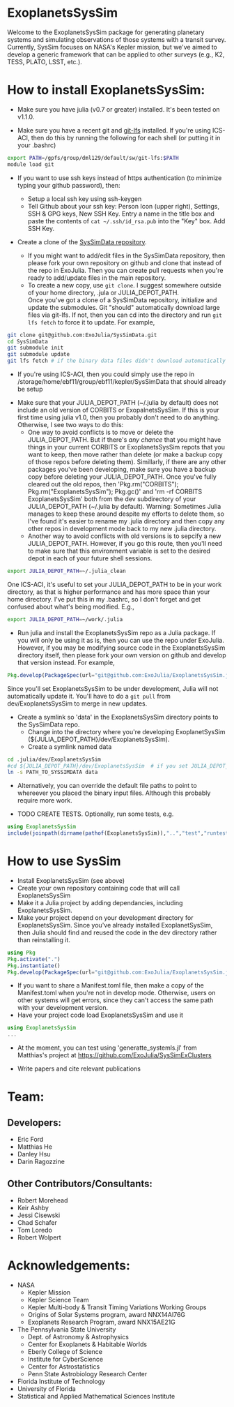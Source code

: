 # ExoplanetsSysSim
Welcome to the ExoplanetsSysSim package for generating planetary systems and simulating observations of those systems with a transit survey.  Currently, SysSim focuses on NASA's Kepler mission, but we've aimed to develop a generic framework that can be applied to other surveys (e.g., K2, TESS, PLATO, LSST, etc.).

# How to install ExoplanetsSysSim:
* Make sure you have julia (v0.7 or greater) installed.  It's been tested on v1.1.0.

* Make sure you have a recent git and [git-lfs](https://git-lfs.github.com/) installed.
If you're using ICS-ACI, then do this by running the following for each shell (or putting it in your .bashrc)
```sh
export PATH=/gpfs/group/dml129/default/sw/git-lfs:$PATH
module load git
```
* If you want to use ssh keys instead of https authentication (to minimize typing your github password), then:
  * Setup a local ssh key using ssh-keygen
  * Tell Github about your ssh key:  Person Icon (upper right), Settings, SSH & GPG keys, New SSH Key.  Entry a name in the title box and paste the contents of `cat ~/.ssh/id_rsa.pub` into the "Key" box. Add SSH Key.

* Create a clone of the [SysSimData repository](https://github.com/ExoJulia/SysSimData). 
   - If you might want to add/edit files in the SysSimData repository, then please fork your own repository on github and clone that instead of the repo in ExoJulia.  Then you can create pull requests when you're ready to add/update files in the main repository.  
   - To create a new copy, use `git clone`.  I suggest somewhere outside of your home directory, .jula  or JULIA_DEPOT_PATH.  
Once you've got a clone of a SysSimData repository, initialize and update the submodules.  Git "should" automatically download large files via git-lfs.  If not, then you can cd into the directory and run `git lfs fetch` to force it to update.  For example, 
```sh
git clone git@github.com:ExoJulia/SysSimData.git 
cd SysSimData
git submodule init
git submodule update
git lfs fetch # if the binary data files didn't download automatically
```
   - If you're using ICS-ACI, then you could simply use the repo in /storage/home/ebf11/group/ebf11/kepler/SysSimData that should already be setup

* Make sure that your JULIA_DEPOT_PATH (~/.julia by default) does not include an old version of CORBITS or ExopalnetsSysSim.  If this is your first time using julia v1.0, then you probably don't need to do anything.  Otherwise, I see two ways to do this:
   - One way to avoid conflicts is to move or delete the JULIA_DEPOT_PATH.  But if there's _any chance_ that you might have things in your current CORBITS or ExoplanetsSysSim repots that you want to keep, then move rather than delete (or make a backup copy of those repos before deleting them).  Simillarly, if there are any other packages you've been developing, make sure you have a backup copy before deleting your JULIA_DEPOT_PATH.            Once you've fully cleared out the old repos, then 'Pkg.rm("CORBITS"); Pkg.rm("ExoplanetsSysSim"); Pkg.gc()' and 'rm -rf CORBITS ExoplanetsSysSim' both from the dev subdirectory of your JULIA_DEPOT_PATH (~/.julia by default).  Warning:  Sometimes Julia manages to keep these around despite my efforts to delete them, so I've found it's easier to rename my .julia directory and then copy any other repos in development mode back to my new .julia directory.
   - Another way to avoid conflicts with old versions is to sepcify a new JULIA_DEPOT_PATH.  However, if you go this route, then you'll need to make sure that this environment variable is set to the desired depot in each of your future shell sessions. 
```sh
export JULIA_DEPOT_PATH=~/.julia_clean
```
One ICS-ACI, it's useful to set your JULIA_DEPOT_PATH to be in your work directory, as that is higher performance and has more space than your home directory.  I've put this in my .bashrc, so I don't forget and get confused about what's being modified.  E.g., 
```sh
export JULIA_DEPOT_PATH=~/work/.julia
```

* Run julia and install the ExoplanetsSysSim repo as a Julia package.  If you will only be using it as is, then you can use the repo under ExoJulia.  However, if you may be modifying source code in the ExoplanetsSysSim directory itself, then please fork your own version on github and develop that version instead.  For example,
```julia
Pkg.develop(PackageSpec(url="git@github.com:ExoJulia/ExoplanetsSysSim.jl.git"))
```
Since you'll set ExoplanetsSysSim to be under development, Julia will not automatically update it.  You'll have to do a `git pull` from dev/ExoplanetsSysSim to merge in new updates.

* Create a symlink so 'data' in the ExoplanetsSysSim directory points to the SysSimData repo. 
   - Change into the directory where you're developing ExoplanetSysSim (${JULIA_DEPOT_PATH}/dev/ExoplanetsSysSim).  
   - Create a symlink named data 
```sh
cd .julia/dev/ExoplanetsSysSim
#cd ${JULIA_DEPOT_PATH}/dev/ExoplanetsSysSim  # if you set JULIA_DEPOT_PATH
ln -s PATH_TO_SYSSIMDATA data
```
   - Alternatively, you can override the default file paths to point to whereever you placed the binary input files.  Although this probably require more work. 

* TODO CREATE TESTS.  Optionally, run some tests, e.g.
```julia
using ExoplanetsSysSim
include(joinpath(dirname(pathof(ExoplanetsSysSim)),"..","test","runtests.jl"))
```
# How to use SysSim
- Install ExoplanetsSysSim (see above)
- Create your own repository containing code that will call ExoplanetsSysSim
- Make it a Julia project by adding dependancies, including ExoplanetsSysSim.
- Make your project depend on your development directory for ExoplanetsSysSim.  Since you've already installed ExoplanetSysSim, then Julia should find and reused the code in the dev directory rather than reinstalling it. 
```julia
using Pkg
Pkg.activate(".")
Pkg.instantiate()
Pkg.develop(PackageSpec(url="git@github.com:ExoJulia/ExoplanetsSysSim.jl.git"))
```
   - If you want to share a Manifest.toml file, then make a copy of the Manifest.toml when you're not in develop mode.  Otherwise, users on other systems will get errors, since they can't access the same path with your development version.
   - Have your project code load ExoplanetsSysSim and use it
```julia
using ExoplanetsSysSim
...
```
   - At the moment, you can test using 'generatte_systemls.jl' from Matthias's project at https://github.com/ExoJulia/SysSimExClusters
* Write papers and cite relevant publications

# Team:
## Developers:
  * Eric Ford
  * Matthias He
  * Danley Hsu
  * Darin Ragozzine
## Other Contributors/Consultants:
  * Robert Morehead
  * Keir Ashby
  * Jessi Cisewski
  * Chad Schafer
  * Tom Loredo
  * Robert Wolpert

# Acknowledgements:
* NASA
  * Kepler Mission
  * Kepler Science Team
  * Kepler Multi-body & Transit Timing Variations Working Groups
  * Origins of Solar Systems program, award NNX14AI76G
  * Exoplanets Research Program, award NNX15AE21G
* The Pennsylvania State University
  * Dept. of Astronomy & Astrophysics
  * Center for Exoplanets & Habitable Worlds
  * Eberly College of Science
  * Institute for CyberScience
  * Center for Astrostatistics
  * Penn State Astrobiology Research Center
* Florida Institute of Technology
* University of Florida
* Statistical and Applied Mathematical Sciences Institute
